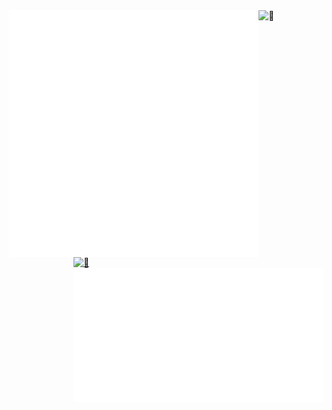 <!-- ### Hi there 👋 -->

<div style="float: left; width: 400px">
    <a href="https://github.com/lowlighter/metrics">
        <img align="left" width="400" alt="🦑" src="https://github.com/santiagogustavo/santiagogustavo/blob/main/metrics.left.svg" />
    </a>
</div>

<div style="float: right; width: 400px">
    <a href="https://www.youtube.com/watch?v=LJHZ15s0Tus">
        <img width="150" alt="🦑" src="https://count.getloli.com/get/@:santiagogustavo?theme=rule34" />
    </a>
    <a href="https://github.com/lowlighter/metrics">
        <img align="left" width="400" alt="🦑" src="https://github.com/santiagogustavo/santiagogustavo/blob/main/metrics.right.svg" />
    </a>
</div>

<img width="350" alt="🦑" src="https://res.cloudinary.com/practicaldev/image/fetch/s--JuEWg2jc--/c_limit%2Cf_auto%2Cfl_progressive%2Cq_auto%2Cw_880/https://thepracticaldev.s3.amazonaws.com/i/opbs8q0d1nwhbti3hsvm.jpg" />

<!--
**santiagogustavo/santiagogustavo** is a ✨ _special_ ✨ repository because its `README.md` (this file) appears on your GitHub profile.

Here are some ideas to get you started:

- 🔭 I’m currently working on ...
- 🌱 I’m currently learning ...
- 👯 I’m looking to collaborate on ...
- 🤔 I’m looking for help with ...
- 💬 Ask me about ...
- 📫 How to reach me: ...
- 😄 Pronouns: ...
- ⚡ Fun fact: ...
-->
